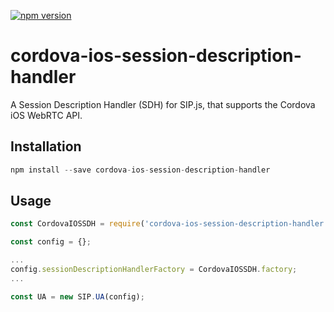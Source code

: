 [![npm version](https://badge.fury.io/js/cordova-ios-session-description-handler.svg)](https://badge.fury.io/js/cordova-ios-session-description-handler)

# cordova-ios-session-description-handler
A Session Description Handler (SDH) for SIP.js, that supports the Cordova iOS WebRTC API.


## Installation

```javascript
npm install --save cordova-ios-session-description-handler
```

## Usage

```javascript
const CordovaIOSSDH = require('cordova-ios-session-description-handler').default;

const config = {};

...
config.sessionDescriptionHandlerFactory = CordovaIOSSDH.factory;
...

const UA = new SIP.UA(config);
```
